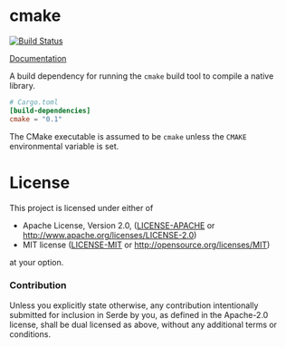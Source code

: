 # cmake

[![Build Status](https://travis-ci.com/alexcrichton/cmake-rs.svg?branch=master)](https://travis-ci.com/alexcrichton/cmake-rs)

[Documentation](https://docs.rs/cmake)

A build dependency for running the `cmake` build tool to compile a native
library.

```toml
# Cargo.toml
[build-dependencies]
cmake = "0.1"
```

The CMake executable is assumed to be `cmake` unless the `CMAKE`
environmental variable is set.

# License

This project is licensed under either of

 * Apache License, Version 2.0, ([LICENSE-APACHE](LICENSE-APACHE) or
   http://www.apache.org/licenses/LICENSE-2.0)
 * MIT license ([LICENSE-MIT](LICENSE-MIT) or
   http://opensource.org/licenses/MIT)

at your option.

### Contribution

Unless you explicitly state otherwise, any contribution intentionally submitted
for inclusion in Serde by you, as defined in the Apache-2.0 license, shall be
dual licensed as above, without any additional terms or conditions.
